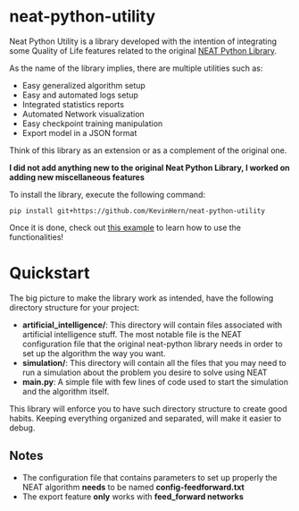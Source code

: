 # neat-python-utility

Neat Python Utility is a library developed with the intention of integrating some
Quality of Life features related to the original [NEAT Python Library](https://github.com/CodeReclaimers/neat-python).

As the name of the library implies, there are multiple utilities such as:
- Easy generalized algorithm setup
- Easy and automated logs setup
- Integrated statistics reports
- Automated Network visualization
- Easy checkpoint training manipulation
- Export model in a JSON format

Think of this library as an extension or as a complement of the original one.

**I did not add anything new to the original Neat Python Library, I worked on adding
new miscellaneous features**

To install the library, execute the following command:

```
pip install git+https://github.com/KevinHern/neat-python-utility
```

Once it is done, check out [this example](https://github.com/KevinHern/neat-python-utility/tree/main/tests/usage_example) to learn how to use the functionalities!

# Quickstart

The big picture to make the library work as intended, have the following directory structure
for your project:

- **artificial_intelligence/**:
This directory will contain files associated with artificial intelligence stuff.
The most notable file is the NEAT configuration file that the original neat-python library
needs in order to set up the algorithm the way you want.
- **simulation/**:
This directory will contain all the files that you may need to run a simulation about
the problem you desire to solve using NEAT
- **main.py**: A simple file with few lines of code used to start the simulation
and the algorithm itself.

This library will enforce you to have such directory structure to create good
habits. Keeping everything organized and separated, will make it easier to debug.

## Notes

- The configuration file that contains parameters to set up properly the NEAT algorithm
**needs** to be named **config-feedforward.txt**
- The export feature **only** works with **feed_forward networks**